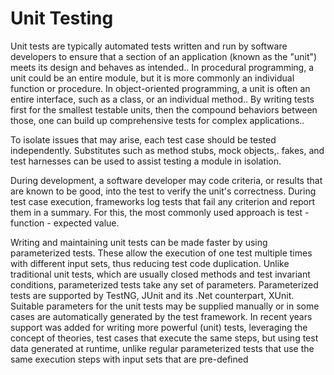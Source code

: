 # Unit Testing

Unit tests are typically automated tests written and run by software developers to ensure that a section of an application (known as the "unit") meets its design and behaves as intended.. In procedural programming, a unit could be an entire module, but it is more commonly an individual function or procedure. In object-oriented programming, a unit is often an entire interface, such as a class, or an individual method.. By writing tests first for the smallest testable units, then the compound behaviors between those, one can build up comprehensive tests for complex applications..

To isolate issues that may arise, each test case should be tested independently. Substitutes such as method stubs, mock objects,. fakes, and test harnesses can be used to assist testing a module in isolation.

During development, a software developer may code criteria, or results that are known to be good, into the test to verify the unit's correctness. During test case execution, frameworks log tests that fail any criterion and report them in a summary. For this, the most commonly used approach is test - function - expected value.

Writing and maintaining unit tests can be made faster by using parameterized tests. These allow the execution of one test multiple times with different input sets, thus reducing test code duplication. Unlike traditional unit tests, which are usually closed methods and test invariant conditions, parameterized tests take any set of parameters. Parameterized tests are supported by TestNG, JUnit and its .Net counterpart, XUnit. Suitable parameters for the unit tests may be supplied manually or in some cases are automatically generated by the test framework. In recent years support was added for writing more powerful (unit) tests, leveraging the concept of theories, test cases that execute the same steps, but using test data generated at runtime, unlike regular parameterized tests that use the same execution steps with input sets that are pre-defined
